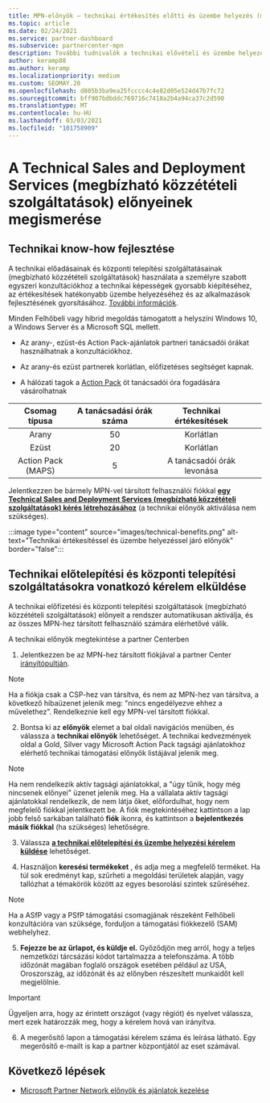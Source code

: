 ```yaml
---
title: MPN-előnyök – technikai értékesítés előtti és üzembe helyezés (megbízható közzétételi)
ms.topic: article
ms.date: 02/24/2021
ms.service: partner-dashboard
ms.subservice: partnercenter-mpn
description: További tudnivalók a technikai elővételi és üzembe helyezési szolgáltatás (megbízható közzétételi szolgáltatások) Microsoft Partner Network (MPN) előnyeiről
author: keramp88
ms.author: keramp
ms.localizationpriority: medium
ms.custom: SEOMAY.20
ms.openlocfilehash: d805b3ba9ea25fcccc4c4e82d05e524d47b7fc72
ms.sourcegitcommit: bff907bdbddc769716c7418a2b4a94ca37c2d590
ms.translationtype: MT
ms.contentlocale: hu-HU
ms.lasthandoff: 03/03/2021
ms.locfileid: "101758909"
---
```

# <a name="explore-technical-presales-and-deployment-services-tpd-benefits"></a>A Technical Sales and Deployment Services (megbízható közzétételi szolgáltatások) előnyeinek megismerése

## <a name="develop-your-technical-know-how"></a>Technikai know-how fejlesztése

A technikai előadásainak és központi telepítési szolgáltatásainak (megbízható közzétételi szolgáltatások) használata a személyre szabott egyszeri konzultációkhoz a technikai képességek gyorsabb kiépítéséhez, az értékesítések hatékonyabb üzembe helyezéséhez és az alkalmazások fejlesztésének gyorsításához. [További információk](https://aka.ms/TPD).

Minden Felhőbeli vagy hibrid megoldás támogatott a helyszíni Windows 10, a Windows Server és a Microsoft SQL mellett. 

-   Az arany-, ezüst-és Action Pack-ajánlatok partneri tanácsadói órákat használhatnak a konzultációkhoz. 

-   Az arany-és ezüst partnerek korlátlan, előfizetéses segítséget kapnak. 

-   A hálózati tagok a [Action Pack](https://partner.microsoft.com/membership/action-pack) öt tanácsadói óra fogadására vásárolhatnak  


|     Csomag típusa    | A tanácsadási órák száma |   Technikai értékesítések   |   |   |
|:-----------------:|:------------------------:|:----------------------:|:-:|:-:|
|        Arany       |            50            |        Korlátlan       |   |   |
|       Ezüst      |            20            |        Korlátlan       |   |   |
| Action Pack (MAPS) |             5            | A tanácsadói órák levonása |   |   |

Jelentkezzen be bármely MPN-vel társított felhasználói fiókkal **[egy Technical Sales and Deployment Services (megbízható közzétételi szolgáltatások) kérés létrehozásához](https://partner.microsoft.com/dashboard/mpn/membership/benefits/technical/createadvisoryhours-servicerequest)** (a technikai előnyök aktiválása nem szükséges).

  :::image type="content" source="images/technical-benefits.png" alt-text="Technikai értékesítéssel és üzembe helyezéssel járó előnyök" border="false":::

## <a name="submit-a-technical-presales-and-deployment-services-request"></a>Technikai előtelepítési és központi telepítési szolgáltatásokra vonatkozó kérelem elküldése 

A technikai előfizetési és központi telepítési szolgáltatások (megbízható közzétételi szolgáltatások) előnyeit a rendszer automatikusan aktiválja, és az összes MPN-hez társított felhasználó számára elérhetővé válik. 

A technikai előnyök megtekintése a partner Centerben

1. Jelentkezzen be az MPN-hez társított fiókjával a partner Center [irányítópultján](https://partner.microsoft.com/dashboard). 

>[!NOTE]
>Ha a fiókja csak a CSP-hez van társítva, és nem az MPN-hez van társítva, a következő hibaüzenet jelenik meg: "nincs engedélyezve ehhez a művelethez". Rendelkeznie kell egy MPN-vel társított fiókkal.

2. Bontsa ki az **előnyök** elemet a bal oldali navigációs menüben, és válassza a **technikai előnyök** lehetőséget. A technikai kedvezmények oldal a Gold, Silver vagy Microsoft Action Pack tagsági ajánlatokhoz elérhető technikai támogatási előnyök listájával jelenik meg. 

>[!NOTE]
>Ha nem rendelkezik aktív tagsági ajánlatokkal, a "úgy tűnik, hogy még nincsenek előnyei" üzenet jelenik meg. Ha a vállalata aktív tagsági ajánlatokkal rendelkezik, de nem látja őket, előfordulhat, hogy nem megfelelő fiókkal jelentkezett be. A fiók megtekintéséhez kattintson a lap jobb felső sarkában található **fiók** ikonra, és kattintson a **bejelentkezés másik fiókkal** (ha szükséges) lehetőségre.

3. Válassza **[a technikai előtelepítési és üzembe helyezési kérelem küldése](https://partner.microsoft.com/dashboard/mpn/membership/benefits/technical/createadvisoryhours-servicerequest)** lehetőséget.

4. Használjon **keresési termékeket** , és adja meg a megfelelő terméket. Ha túl sok eredményt kap, szűrheti a megoldási területek alapján, vagy tallózhat a témakörök között az egyes besorolási szintek szűréséhez.

> [!NOTE]
> Ha a ASfP vagy a PSfP támogatási csomagjának részeként Felhőbeli konzultációra van szüksége, forduljon a támogatási fiókkezelő (SAM) webhelyhez.

5. **Fejezze be az űrlapot, és küldje el.** Győződjön meg arról, hogy a teljes nemzetközi tárcsázási kódot tartalmazza a telefonszáma. A több időzónát magában foglaló országok esetében például az USA, Oroszország, az időzónát és az előnyben részesített munkaidőt kell megjelölnie.

> [!IMPORTANT]
> Ügyeljen arra, hogy az érintett országot (vagy régiót) és nyelvet válassza, mert ezek határozzák meg, hogy a kérelem hová van irányítva.

6. A megerősítő lapon a támogatási kérelem száma és leírása látható. Egy megerősítő e-mailt is kap a partner központjától az eset számával.



## <a name="next-steps"></a>Következő lépések

- [Microsoft Partner Network előnyök és ajánlatok kezelése](manage-your-partner-network-benefits.md)
